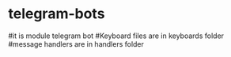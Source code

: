 # telegram-bots
#it is module telegram bot
#Keyboard files are in keyboards folder
#message handlers are in handlers folder
